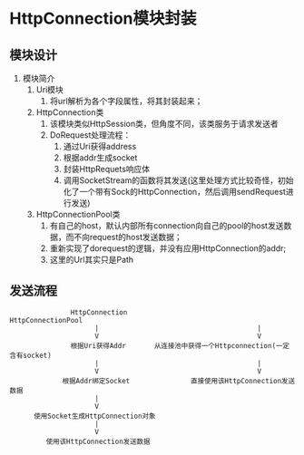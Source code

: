 # HttpConnection模块封装

## 模块设计
1. 模块简介
   1. Uri模块
      1. 将url解析为各个字段属性，将其封装起来；
   2. HttpConnection类
      1. 该模块类似HttpSession类，但角度不同，该类服务于请求发送者
      2. DoRequest处理流程：
         1. 通过Uri获得address
         2. 根据addr生成socket
         3. 封装HttpRequets响应体
         4. 调用SocketStream的函数将其发送(这里处理方式比较奇怪，初始化了一个带有Sock的HttpConnection，然后调用sendRequest进行发送)
   3. HttpConnectionPool类
      1. 有自己的host，默认内部所有connection向自己的pool的host发送数据，而不向request的host发送数据；
      2. 重新实现了dorequest的逻辑，并没有应用HttpConnection的addr;
      3. 这里的Url其实只是Path

## 发送流程
```
               HttpConnection                        HttpConnectionPool
                     |                                       |
                     V                                       V      
               根据Uri获得Addr       从连接池中获得一个Httpconnection(一定含有socket)
                     |                                       |
                     V                                       V
             根据Addr绑定Socket               直接使用该HttpConnection发送数据
                     |
                     V
      使用Socket生成HttpConnection对象
                     |
                     V
         使用该HttpConnection发送数据     
```